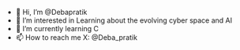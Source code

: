 - 👋 Hi, I’m @Debapratik
- 👀 I’m interested in Learning about the evolving cyber space and AI
- 🌱 I’m currently learning C
- 📫 How to reach me X: @Deba_pratik

<!---
Debapratik/Debapratik is a ✨ special ✨ repository because its `README.md` (this file) appears on your GitHub profile.
You can click the Preview link to take a look at your changes.
--->
